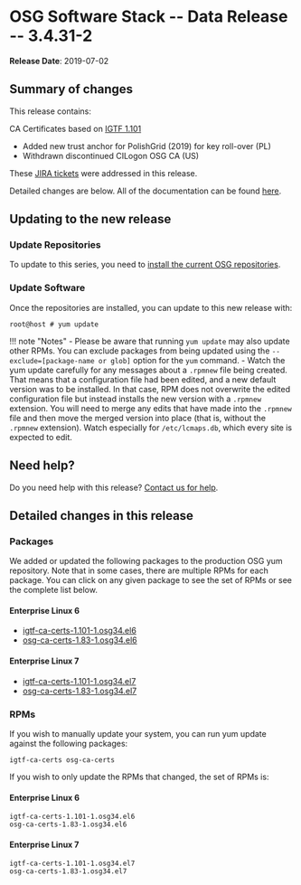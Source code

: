 OSG Software Stack -- Data Release -- 3.4.31-2
==============================================

**Release Date**: 2019-07-02

Summary of changes
------------------

This release contains:

CA Certificates based on [IGTF 1.101](http://dist.eugridpma.info/distribution/igtf/current/CHANGES)

-   Added new trust anchor for PolishGrid (2019) for key roll-over (PL)
-   Withdrawn discontinued CILogon OSG CA (US)

These [JIRA tickets](https://jira.opensciencegrid.org/issues/?jql=project%20%3D%20SOFTWARE%20AND%20fixVersion%20%3D%203.4.31-2%20ORDER%20BY%20priority%20DESC%2C%20key%20DESC) were addressed in this release.

Detailed changes are below. All of the documentation can be found [here](../../index.md).

Updating to the new release
---------------------------

### Update Repositories

To update to this series, you need to [install the current OSG repositories](../../common/yum.md#install-the-osg-repositories).

### Update Software

Once the repositories are installed, you can update to this new release with:

``` console
root@host # yum update
```

!!! note "Notes"
    -   Please be aware that running `yum update` may also update other RPMs. You can exclude packages from being updated using the `--exclude=[package-name or glob]` option for the `yum` command.
    -   Watch the yum update carefully for any messages about a `.rpmnew` file being created. That means that a configuration file had been edited, and a new default version was to be installed. In that case, RPM does not overwrite the edited configuration file but instead installs the new version with a `.rpmnew` extension. You will need to merge any edits that have made into the `.rpmnew` file and then move the merged version into place (that is, without the `.rpmnew` extension). Watch especially for `/etc/lcmaps.db`, which every site is expected to edit.

Need help?
----------

Do you need help with this release? [Contact us for help](../../common/help.md).

Detailed changes in this release
--------------------------------

### Packages

We added or updated the following packages to the production OSG yum repository. Note that in some cases, there are multiple RPMs for each package. You can click on any given package to see the set of RPMs or see the complete list below.

#### Enterprise Linux 6

-   [igtf-ca-certs-1.101-1.osg34.el6](https://koji.chtc.wisc.edu/koji/search?match=glob&type=build&terms=igtf-ca-certs-1.101-1.osg34.el6)
-   [osg-ca-certs-1.83-1.osg34.el6](https://koji.chtc.wisc.edu/koji/search?match=glob&type=build&terms=osg-ca-certs-1.83-1.osg34.el6)

#### Enterprise Linux 7

-   [igtf-ca-certs-1.101-1.osg34.el7](https://koji.chtc.wisc.edu/koji/search?match=glob&type=build&terms=igtf-ca-certs-1.101-1.osg34.el7)
-   [osg-ca-certs-1.83-1.osg34.el7](https://koji.chtc.wisc.edu/koji/search?match=glob&type=build&terms=osg-ca-certs-1.83-1.osg34.el7)

### RPMs

If you wish to manually update your system, you can run yum update against the following packages:

    igtf-ca-certs osg-ca-certs

If you wish to only update the RPMs that changed, the set of RPMs is:

#### Enterprise Linux 6

``` file
igtf-ca-certs-1.101-1.osg34.el6
osg-ca-certs-1.83-1.osg34.el6
```

#### Enterprise Linux 7

``` file
igtf-ca-certs-1.101-1.osg34.el7
osg-ca-certs-1.83-1.osg34.el7
```
